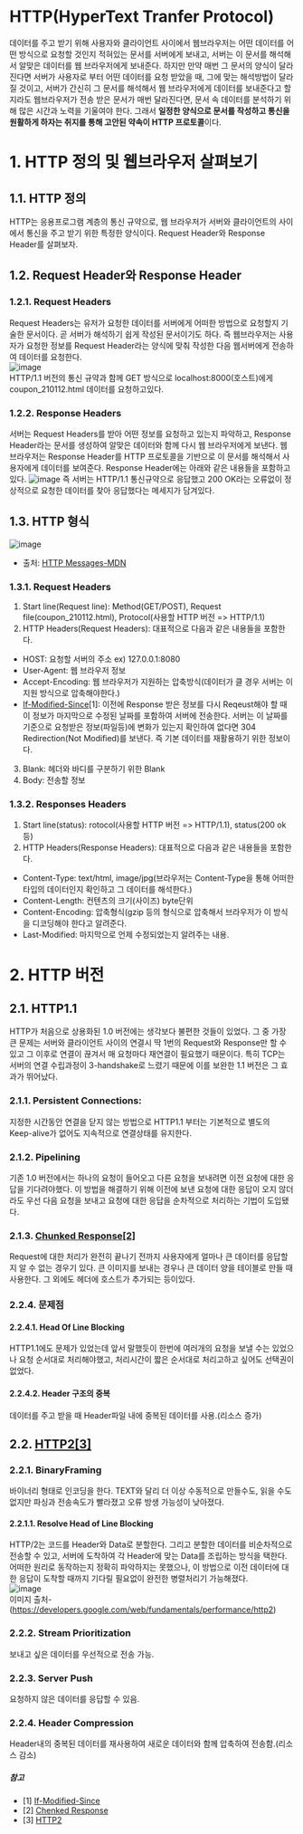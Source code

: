 #  HTTP(HyperText Tranfer Protocol)
데이터를 주고 받기 위해 사용자와 클라이언트 사이에서 웹브라우저는 어떤 데이터를 어떤 방식으로 요청할 것인지 적혀있는 문서를 서버에게 보내고,
서버는 이 문서를 해석해서 알맞은 데이터를 웹 브라우저에게 보내준다. 하지만 만약 매번 그 문서의 양식이 달라진다면 서버가 사용자로 부터
어떤 데이터를 요청 받았을 때, 그에 맞는 해석방법이 달라질 것이고, 서버가 간신히 그 문서를 해석해서 웹 브라우저에게 데이터를 보내준다고 할지라도 웹브라우저가 전송 받은 문서가 매번 달라진다면, 문서 속 데이터를 분석하기 위해 많은 시간과 노력을 기울여야 한다. 
그래서 **일정한 양식으로 문서를 작성하고 통신을 원활하게 하자는 취지를 통해 고안된 약속이 HTTP 프로토콜**이다. 
# 1. HTTP 정의 및 웹브라우저 살펴보기
## 1.1. HTTP 정의
HTTP는 응용프로그램 계층의 통신 규약으로, 웹 브라우저가 서버와 클라이언트의 사이에서 통신을 주고 받기 위한 특정한 양식이다.
Request Header와 Response Header를 살펴보자. 
## 1.2. Request Header와 Response Header
### 1.2.1. Request Headers
Request Headers는 유저가 요청한 데이터를 서버에게 어떠한 방법으로 요청할지 기술한 문서이다. 곧 서버가 해석하기 쉽게 작성된 문서이기도 하다.  즉 웹브라우저는 사용자가 요청한 정보를 Request Header라는 양식에 맞춰 작성한 다음 웹서버에게 전송하여 데이터를 요청한다.  
![image](https://user-images.githubusercontent.com/39623897/104257757-7ac3b680-54c1-11eb-9ecf-7ad461509e91.png)  
HTTP/1.1 버전의 통신 규약과 함께 GET 방식으로 localhost:8000(호스트)에게 coupon_210112.html 데이터를 요청하고있다.

### 1.2.2. Response Headers
서버는 Request Headers를 받아 어떤 정보를 요청하고 있는지 파악하고, Response Header라는 문서를 생성하여 알맞은 데이터와 함께 다시 웹 브라우저에게 보낸다. 웹 브라우저는 Response Header를 HTTP 프로토콜을 기반으로 이 문서를 해석해서 사용자에게 데이터를 보여준다. Response Header에는 아래와 같은 내용들을 포함하고 있다. 
![image](https://user-images.githubusercontent.com/39623897/104257662-4bad4500-54c1-11eb-9130-94fbd56c544b.png)
즉 서버는 HTTP/1.1 통신규약으로 응답했고 200 OK라는 오류없이 정상적으로 요청한 데이터를 찾아 응답했다는 메세지가 담겨있다.

## 1.3. HTTP 형식
![image](https://user-images.githubusercontent.com/39623897/104270366-b3708980-54db-11eb-8125-d9e1cdb2b342.png)
- 출처: [HTTP Messages-MDN](https://developer.mozilla.org/en-US/docs/Web/HTTP/Messages)
### 1.3.1. Request Headers
1. Start line(Request line): Method(GET/POST), Request file(coupon_210112.html), Protocol(사용할 HTTP 버전 => HTTP/1.1)
2. HTTP Headers(Request Headers): 대표적으로 다음과 같은 내용들을 포함한다. 
- HOST: 요청할 서버의 주소 ex) 127.0.0.1:8080 
- User-Agent: 웹 브라우저 정보
- Accept-Encoding: 웹 브라우저가 지원하는 압축방식(데이터가 클 경우 서버는 이 지원 방식으로 압축해야한다.)
- [If-Modified-Since](#참고)&#91;1&#93;: 이전에 Response 받은 정보를 다시 Reqeust해야 할 때 이 정보가 마지막으로 수정된 날짜를 포함하여 서버에 전송한다. 서버는 이 날짜를 기준으로 요청받은 정보(파일등)에 변화가 있는지 확인하여 없다면 304 Redirection(Not Modified)를 보낸다. 즉 기본 데이터를 재활용하기 위한 정보이다.
3. Blank: 헤더와 바디를 구분하기 위한 Blank
4. Body: 전송할 정보

### 1.3.2. Responses Headers
1. Start line(status): rotocol(사용할 HTTP 버전 => HTTP/1.1), status(200 ok 등)
2. HTTP Headers(Response Headers): 대표적으로 다음과 같은 내용들을 포함한다.
- Content-Type: text/html, image/jpg(브라우저는 Content-Type을 통해 어떠한 타입의 데이터인지 확인하고 그 데이터를 해석한다.)
- Content-Length: 컨텐츠의 크기(사이즈) byte단위
- Content-Encoding: 압축형식(gzip 등의 형식으로 압축해서 브라우저가 이 방식을 디코딩해야 한다고 알려준다.
- Last-Modified: 마지막으로 언제 수정되었는지 알려주는 내용.

# 2. HTTP 버전
## 2.1. HTTP1.1
HTTP가 처음으로 상용화된 1.0 버전에는 생각보다 불편한 것들이 있었다. 그 중 가장 큰 문제는 서버와 클라이언트 사이의 연결시 딱 1번의 Request와 Response만 할 수 있고 그 이후로 연결이 끊겨서 매 요청마다 재연결이 필요했기 때문이다. 특히 TCP는 서버의 연결 수립과정이 3-handshake로 느렸기 때문에 이를 보완한 1.1 버전은 그 효과가 뛰어났다.

### 2.1.1. Persistent Connections:
지정한 시간동안 연결을 닫지 않는 방법으로 HTTP1.1 부터는 기본적으로 별도의 Keep-alive가 없어도 지속적으로 연결상태를 유지한다.
### 2.1.2. Pipelining
기존 1.0 버전에서는 하나의 요청이 들어오고 다른 요청을 보내려면 이전 요청에 대한 응답을 기다려야했다. 이 방법을 해결하기 위해 이전에 보낸 요청에 대한 응답이 오지 않더라도 우선 다음 요청을 보내고 요청에 대한 응답을 순차적으로 처리하는 기법이 도입됐다.
### 2.1.3. [Chunked Response&#91;2&#93;](#참고)
Request에 대한 처리가 완전히 끝나기 전까지 사용자에게 얼마나 큰 데이터를 응답할지 알 수 없는 경우기 있다. 큰 이미지를 보내는 경우나
큰 데이터 양을 테이블로 만들 때 사용한다.
그 외에도 헤더에 호스트가 추가되는 등이있다.

### 2.2.4. 문제점
#### 2.2.4.1. Head Of Line Blocking
HTTP1.1에도 문제가 있었는데 앞서 말했듯이 한번에 여러개의 요청을 보낼 수는 있었으나 요청 순서대로 처리해야했고,
처리시간이 짧은 순서대로 처리고하고 싶어도 선택권이 없었다. 
#### 2.2.4.2. Header 구조의 중복
데이터를 주고 받을 때 Header파일 내에 중복된 데이터를 사용.(리소스 증가)
## 2.2. [HTTP2&#91;3&#93;](#참고)
### 2.2.1. BinaryFraming
바이너리 형태로 인코딩을 한다. TEXT와 달리 더 이상 수동적으로 만들수도, 읽을 수도 없지만 파싱과 전송속도가 빨라졌고 오류 방생 가능성이 낮아졌다. 
#### 2.2.1.1. Resolve Head of Line Blocking
HTTP/2는 코드를  Header와 Data로 분할한다. 그리고 분할한 데이터를 비순차적으로 전송할 수 있고, 서버에 도착하여 각 Header에 맞는 Data를 조립하는 방식을 택한다. 어떠한 원리로 동작하는지 정확히 파악하지는 못했으나, 이 방법으로 이전 데이터에 대한 응답이 도착할 때까지 기다릴 필요없이 완전한 병렬처리기 가능해졌다.  
![image](https://user-images.githubusercontent.com/39623897/104611579-a369cd00-56c8-11eb-8d98-7abfab763edb.png)  
이미지 출처-(https://developers.google.com/web/fundamentals/performance/http2)

### 2.2.2. Stream Prioritization
보내고 싶은 데이터를 우선적으로 전송 가능.
### 2.2.3. Server Push
요청하지 않은 데이터를 응답할 수 있음.
### 2.2.4. Header Compression
Header내의 중복된 데이터를 재사용하여 새로운 데이터와 함께 압축하여 전송함.(리소스 감소)

##### 참고
- &#91;1&#93; [If-Modified-Since](https://developer.mozilla.org/en-US/docs/Web/HTTP/Headers/If-Modified-Since)
- &#91;2&#93; [Chenked Response](https://developer.mozilla.org/en-US/docs/Web/HTTP/Headers/Transfer-Encoding)
- &#91;3&#93; [HTTP2](https://developers.google.com/web/fundamentals/performance/http2)
